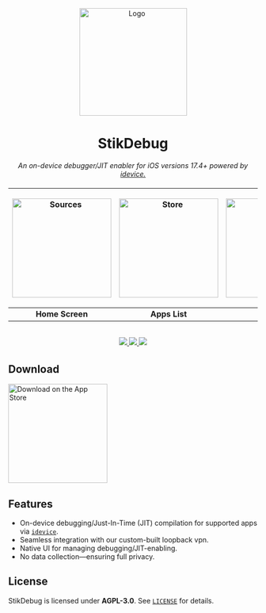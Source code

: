 <div align="center">
   <a href="https://apps.apple.com/us/app/stikdebug/id6744045754" target="_blank" rel="noopener noreferrer">
   <img width="217" height="217" src="/assets/StikJIT_Rounded_Corners.png" alt="Logo">
   </a>
</div>
   

<div align="center">
  <h1><b>StikDebug</b></h1>
  <p><i> An on-device debugger/JIT enabler for iOS versions 17.4+ powered by <a href="https://github.com/jkcoxson/idevice">idevice.</a> </i></p>
</div>
<h6 align="center">

| <p align="center"><picture><source media="(prefers-color-scheme: dark)" srcset="https://github.com/neoarz/StikJIT/blob/main/assets/views/dark/HomeScreen.PNG?raw=true"><source media="(prefers-color-scheme: light)" srcset="https://github.com/neoarz/StikJIT/blob/main/assets/views/light/HomeScreen.PNG?raw=true"><img alt="Sources" src="https://github.com/neoarz/StikJIT/blob/main/assets/views/dark/HomeScreen.PNG?raw=true" width="200"></picture></p> | <p align="center"><picture><source media="(prefers-color-scheme: dark)" srcset="https://github.com/neoarz/StikJIT/blob/main/assets/views/dark/AppsList.PNG?raw=true"><source media="(prefers-color-scheme: light)" srcset="https://github.com/neoarz/StikJIT/blob/main/assets/views/light/AppsList.PNG?raw=true"><img alt="Store" src="https://github.com/neoarz/StikJIT/blob/main/assets/views/dark/AppsList.PNG?raw=true" width="200"></picture></p> | <p align="center"><picture><source media="(prefers-color-scheme: dark)" srcset="https://github.com/neoarz/StikJIT/blob/main/assets/views/dark/Settings.PNG?raw=true"><source media="(prefers-color-scheme: light)" srcset="https://github.com/neoarz/StikJIT/blob/main/assets/views/light/Settings.PNG?raw=true"><img alt="Library" src="https://github.com/neoarz/StikJIT/blob/main/assets/views/dark/Settings.PNG?raw=true" width="200"></picture></p> | <p align="center"><picture><source media="(prefers-color-scheme: dark)" srcset="https://github.com/neoarz/StikJIT/blob/main/assets/views/dark/GetJIT.gif?raw=true"><source media="(prefers-color-scheme: light)" srcset="https://github.com/neoarz/StikJIT/blob/main/assets/views/light/GetJIT.gif?raw=true"><img alt="Signing" src="https://github.com/neoarz/StikJIT/blob/main/assets/views/dark/GetJIT.gif?raw=true" width="200"></picture></p> |
|:--:|:--:|:--:|:--:|
| **Home Screen** | **Apps List** | **Settings** | **JIT Under 10 Seconds** |
<h6 align="center">

  <a href="https://discord.gg/ZnNcrRT3M8">
    <img src="https://img.shields.io/badge/Discord-join%20us-7289DA?logo=discord&logoColor=white&style=for-the-badge&labelColor=23272A" />
  </a>
  <a href="https://github.com/0-Blu/StikDebug/blob/main/LICENSE">
    <img src="https://img.shields.io/github/license/0-Blu/StikJIT?label=License&color=5865F2&style=for-the-badge&labelColor=23272A" />
  </a>
  </a>
  <a href="https://github.com/0-Blu/StikDebug/stargazers">
    <img src="https://img.shields.io/github/stars/0-Blu/StikJIT?label=Stars&color=FEE75C&style=for-the-badge&labelColor=23272A" />
  </a>
  <br />
</h6>

## Download
<div>
  <a href="https://apps.apple.com/us/app/stikdebug/id6744045754" target="_blank" rel="noopener noreferrer">
    <img src="https://developer.apple.com/assets/elements/badges/download-on-the-app-store.svg" alt="Download on the App Store" style="width: 200px; height: auto;">
  </a>
</div>

## Features  
- On-device debugging/Just-In-Time (JIT) compilation for supported apps via [`idevice`](https://github.com/jkcoxson/idevice).  
- Seamless integration with our custom-built loopback vpn.  
- Native UI for managing debugging/JIT-enabling.  
- No data collection—ensuring full privacy. 

## License  
StikDebug is licensed under **AGPL-3.0**. See [`LICENSE`](LICENSE) for details.  

